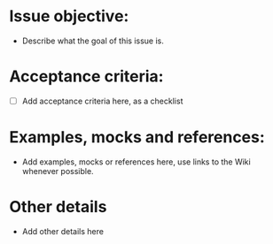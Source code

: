 # Issue objective:

- Describe what the goal of this issue is.

# Acceptance criteria:

- [ ] Add acceptance criteria here, as a checklist

# Examples, mocks and references:

- Add examples, mocks or references here, use links to the Wiki whenever possible.

# Other details

- Add other details here
